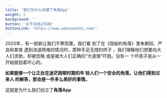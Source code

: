 ```yaml
---
title: '我们为什么创建了角落App'
weight: 2
background: ''
button: '关于问选之科技'
buttonLink: 'https://www.wenxuanzhi.com/'
---
```


2020年，有一部剧让我们不寒而栗。我们看 到了在《隐秘的角落》里朱朝阳、严良和普普 遇到进退两难的情况时，那种手足无措的样子 ，我们理解他们想要向大人们求助，却被忽略 或是被大人们正确的”大道理“吓跑。没有一 个坏孩子是从一开始就抱着坏心的。

**如果能够一个让正处在迷茫困顿时期的年 轻人们一个安全的角落，让他们得到过来人 的解答，那会是一件多么美好的事情。**

这就是为什么我们创立了**角落App**
